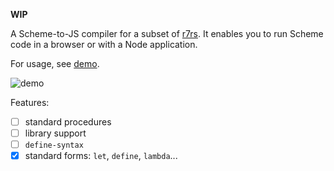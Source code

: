 **WIP**

A Scheme-to-JS compiler for a subset of [r7rs](https://github.com/johnwcowan/r7rs-spec/blob/errata/spec/r7rs.pdf). It enables you to run Scheme code in a browser or with a Node application.

For usage, see [demo](./demo/index.ts).

![demo](https://user-images.githubusercontent.com/64203473/142794169-1a5389a8-5148-41a5-a6e4-86c7fd6ee997.jpg)

Features:
* [ ] standard procedures
* [ ] library support
* [ ] `define-syntax`
* [x] standard forms: `let`, `define`, `lambda`...
